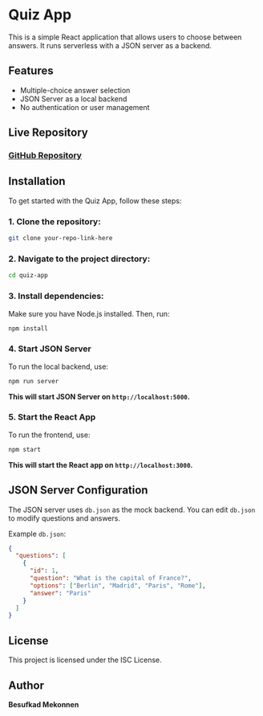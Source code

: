 # Quiz App

This is a simple React application that allows users to choose between answers. It runs serverless with a JSON server as a backend.

## Features
- Multiple-choice answer selection
- JSON Server as a local backend
- No authentication or user management

## Live Repository
### [GitHub Repository](your-repo-link-here)

## Installation
To get started with the Quiz App, follow these steps:

### 1. Clone the repository:
```bash
git clone your-repo-link-here
```

### 2. Navigate to the project directory:
```bash
cd quiz-app
```

### 3. Install dependencies:
Make sure you have Node.js installed. Then, run:
```bash
npm install
```

### 4. Start JSON Server
To run the local backend, use:
```bash
npm run server
```
**This will start JSON Server on `http://localhost:5000`.**

### 5. Start the React App
To run the frontend, use:
```bash
npm start
```
**This will start the React app on `http://localhost:3000`.**

## JSON Server Configuration
The JSON server uses `db.json` as the mock backend. You can edit `db.json` to modify questions and answers.

Example `db.json`:
```json
{
  "questions": [
    {
      "id": 1,
      "question": "What is the capital of France?",
      "options": ["Berlin", "Madrid", "Paris", "Rome"],
      "answer": "Paris"
    }
  ]
}
```

## License
This project is licensed under the ISC License.

## Author
**Besufkad Mekonnen**

